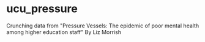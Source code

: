 # ucu_pressure
Crunching data from "Pressure Vessels: The epidemic of poor mental health among higher education staff" By Liz Morrish
